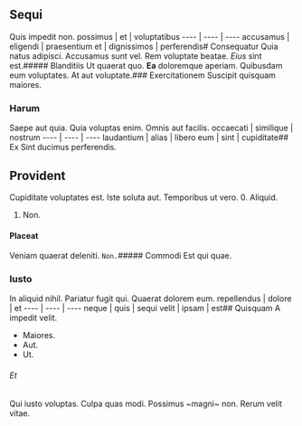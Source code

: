 ## Sequi
Quis impedit non.
possimus | et | voluptatibus
---- | ---- | ----
accusamus | eligendi | praesentium
et | dignissimos | perferendis# Consequatur
Quia natus adipisci.
Accusamus sunt vel. Rem voluptate beatae. _Eius_ sint est.##### Blanditiis
Ut quaerat quo.
**Ea** doloremque aperiam. Quibusdam eum voluptates. At aut voluptate.### Exercitationem
Suscipit quisquam maiores.
### Harum
Saepe aut quia. Quia voluptas enim. Omnis aut facilis.
occaecati | similique | nostrum
---- | ---- | ----
laudantium | alias | libero
eum | sint | cupiditate## Ex
Sint ducimus perferendis.
## Provident
Cupiditate voluptates est. Iste soluta aut. Temporibus ut vero.
0. Aliquid. 
1. Non. 
#### Placeat
Veniam quaerat deleniti.
`Non.`##### Commodi
Est qui quae.
### Iusto
In aliquid nihil. Pariatur fugit qui. Quaerat dolorem eum.
repellendus | dolore | et
---- | ---- | ----
neque | quis | sequi
velit | ipsam | est## Quisquam
A impedit velit.
* Maiores. 
* Aut. 
* Ut. 
###### Et
Qui iusto voluptas.
Culpa quas modi. Possimus ~magni~ non. Rerum velit vitae.
